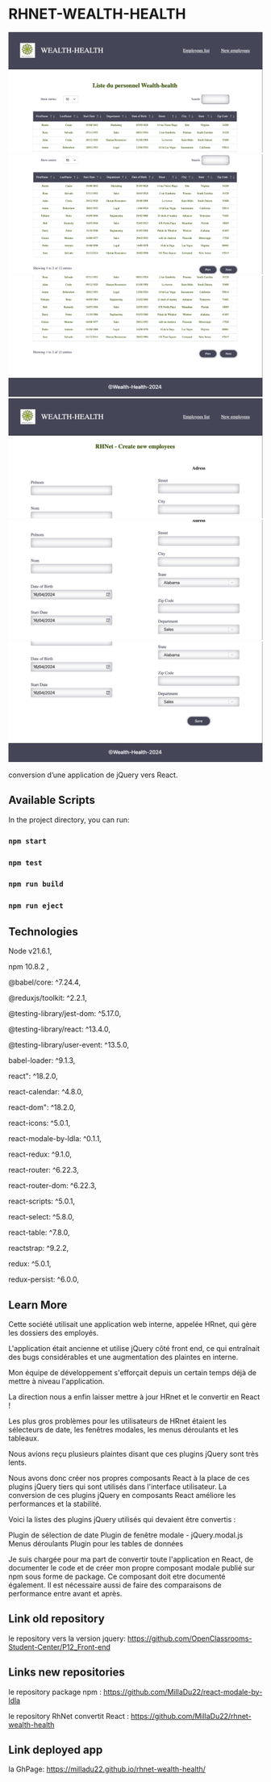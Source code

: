 # RHNET-WEALTH-HEALTH

![Description de l'image](/src/Assets/images/Home1.png)
![Description de l'image](/src/Assets/images/Home2.png)
![Description de l'image](/src/Assets/images/Home3.png)
![Description de l'image](/src/Assets//images//Form1.png)
![Description de l'image](/src/Assets//images//Form2.png)
![Description de l'image](/src/Assets//images//Form3.png)

conversion d’une application de jQuery vers React.

## Available Scripts

In the project directory, you can run:

### `npm start`

### `npm test`

### `npm run build`

### `npm run eject`

## Technologies

Node v21.6.1, 

npm 10.8.2 , 

@babel/core: ^7.24.4,

@reduxjs/toolkit: ^2.2.1,

@testing-library/jest-dom: ^5.17.0,

@testing-library/react: ^13.4.0,

@testing-library/user-event: ^13.5.0,

babel-loader: ^9.1.3,

react": ^18.2.0,

react-calendar: ^4.8.0,

react-dom": ^18.2.0,

react-icons: ^5.0.1,

react-modale-by-ldla: ^0.1.1,

react-redux: ^9.1.0,

react-router: ^6.22.3,

react-router-dom: ^6.22.3,

react-scripts: ^5.0.1,

react-select: ^5.8.0,

react-table: ^7.8.0,

reactstrap: ^9.2.2,

redux: ^5.0.1,

redux-persist: ^6.0.0,

## Learn More

Cette société utilisait une application web interne, appelée HRnet, qui gère les dossiers des employés.

L'application était ancienne et utilise jQuery côté front end, ce qui entraînait des bugs considérables et une augmentation des plaintes en interne.

Mon équipe de développement s'efforçait depuis un certain temps déjà de mettre à niveau l'application.  

La direction nous a enfin laisser mettre à jour HRnet et le convertir en React ! 

Les plus gros problèmes pour les utilisateurs de HRnet étaient les sélecteurs de date, les fenêtres modales, les menus déroulants et les tableaux.

Nous avions reçu plusieurs plaintes disant que ces plugins jQuery sont très lents.  

Nous avons donc créer nos propres composants React à la place de ces plugins jQuery tiers qui sont utilisés dans l'interface utilisateur. La conversion de ces plugins jQuery en composants React améliore les performances et la stabilité.  

Voici la listes des plugins jQuery utilisés qui devaient être convertis : 

Plugin de sélection de date
Plugin de fenêtre modale - jQuery.modal.js
Menus déroulants
Plugin pour les tables de données

Je suis chargée pour ma part de convertir toute l'application en React, de documenter le code et de créer mon propre composant modale publié sur npm sous forme de package. Ce composant doit etre documenté également.
Il est nécessaire aussi de faire des comparaisons de performance entre avant et après.

## Link old repository

le repository vers la version jquery: https://github.com/OpenClassrooms-Student-Center/P12_Front-end

## Links new repositories

le repository package npm : https://github.com/MillaDu22/react-modale-by-ldla

le repository  RhNet convertit React : https://github.com/MillaDu22/rhnet-wealth-health

## Link deployed app

la GhPage: https://milladu22.github.io/rhnet-wealth-health/